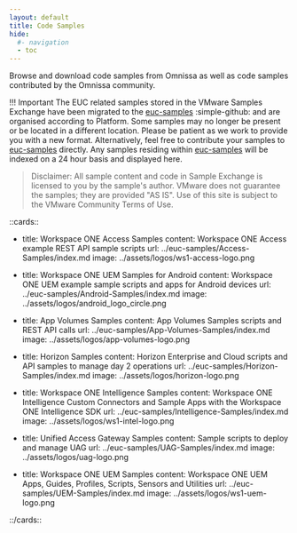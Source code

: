 ```yaml
---
layout: default
title: Code Samples
hide:
  #- navigation
  - toc
---
```


Browse and download code samples from Omnissa as well as code samples contributed by the Omnissa community.

!!! Important
    The EUC related samples stored in the VMware Samples Exchange have been migrated to the [euc-samples](https://github.com/euc-dev/euc-samples) :simple-github: and are organised according to Platform. Some samples may no longer be present or be located in a different location. Please be patient as we work to provide you with a new format. Alternatively, feel free to contribute your samples to [euc-samples](https://github.com/euc-dev/euc-samples) directly.
    Any samples residing within [euc-samples](https://github.com/euc-dev/euc-samples) will be indexed on a 24 hour basis and displayed here.

> Disclaimer: All sample content and code in Sample Exchange is licensed to you by the sample's author. VMware does not guarantee the samples; they are provided "AS IS". Use of this site is subject to the VMware Community Terms of Use.

<!-- [cards cols=3 (docs/samples/doc-ref.yaml)] -->

::cards::

- title: Workspace ONE Access Samples
  content: Workspace ONE Access example REST API sample scripts
  url: ../euc-samples/Access-Samples/index.md
  image: ../assets/logos/ws1-access-logo.png

- title: Workspace ONE UEM Samples for Android
  content: Workspace ONE UEM example sample scripts and apps for Android devices
  url: ../euc-samples/Android-Samples/index.md
  image: ../assets/logos/android_logo_circle.png

- title: App Volumes Samples
  content: App Volumes Samples scripts and REST API calls
  url: ../euc-samples/App-Volumes-Samples/index.md
  image: ../assets/logos/app-volumes-logo.png

- title: Horizon Samples
  content: Horizon Enterprise and Cloud scripts and API samples to manage day 2 operations
  url: ../euc-samples/Horizon-Samples/index.md
  image: ../assets/logos/horizon-logo.png

- title: Workspace ONE Intelligence Samples
  content: Workspace ONE Intelligence Custom Connectors and Sample Apps with the Workspace ONE Intelligence SDK
  url: ../euc-samples/Intelligence-Samples/index.md
  image: ../assets/logos/ws1-intel-logo.png

- title: Unified Access Gateway Samples
  content: Sample scripts to deploy and manage UAG
  url: ../euc-samples/UAG-Samples/index.md
  image: ../assets/logos/uag-logo.png

- title: Workspace ONE UEM Samples
  content: Workspace ONE UEM Apps, Guides, Profiles, Scripts, Sensors and Utilities
  url: ../euc-samples/UEM-Samples/index.md
  image: ../assets/logos/ws1-uem-logo.png

::/cards::